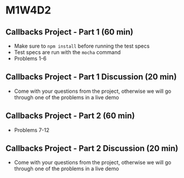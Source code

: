 # M1W4D2

## Callbacks Project - Part 1 (60 min)

- Make sure to `npm install` before running the test specs
- Test specs are run with the `mocha` command
- Problems 1-6

## Callbacks Project - Part 1 Discussion (20 min)

- Come with your questions from the project, otherwise we will go through one of the problems in a live demo

## Callbacks Project - Part 2 (60 min)

- Problems 7-12

## Callbacks Project - Part 2 Discussion (20 min)

- Come with your questions from the project, otherwise we will go through one of the problems in a live demo
